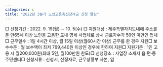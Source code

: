 ```yaml
---
categories: c
title: "2022년 3분기 노인고용촉진장려금 신청 알림"
---
```

□ 신청기간 : 2022. 9. 19(월) ∼ 10. 5(수) □ 지원대상 : 제주특별자치도내에 주소를 둔 만65세 이상 노인을 고용한 도내 영세 사업체로 상시 근로자수가 50인 미만인 업체□ 근무일수 : 1일 4시간 이상, 월 15일 이상(월60시간 이상) 근무를 한 경우 지원□ 보수수준 : 월 보수액이 최저 769,440원 이상인 경우에 한하여 지원□ 지원기준 : 1인 고용 시 월200,000원(최대 5인, 월100만원 한도)□ 신청장소 : 사업장 소재지 읍·면·동 주민센터□ 신청서류 : 신청서, 산정자료, 근무상황부 사본, 임